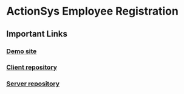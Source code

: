 # ActionSys Employee Registration

## Important Links

### [Demo site](https://actionsys-employees.netlify.app/)

### [Client repository](https://github.com/AngeloRai/actionsys-client)

### [Server repository](https://github.com/AngeloRai/actionsys-server)
